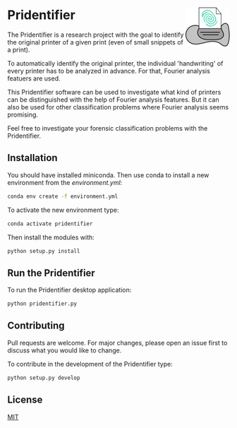 # Pridentifier  <img align="right" src="img/pridi.png">

The Pridentifier is a research project with the goal to identify the original printer of a given print (even of small snippets of a print).

To automatically identify the original printer, the individual 'handwriting' of every printer has to be analyzed in advance. For that, Fourier analysis featuers are used.

This Pridentifier software can be used to investigate what kind of printers can be distinguished with the help of Fourier analysis features. But it can also be used for other classification problems where Fourier analysis seems promising. 

Feel free to investigate your forensic classification problems with the Pridentifier.


## Installation

You should have installed miniconda. Then use conda to install a new environment from the *environment.yml*:

```bash
conda env create -f environment.yml
```

To activate the new environment type:

```bash
conda activate pridentifier
```

Then install the modules with:

```bash
python setup.py install 
```


## Run the Pridentifier 

To run the Pridentifier desktop application:

```bash
python pridentifier.py
```


## Contributing
Pull requests are welcome. For major changes, please open an issue first to discuss what you would like to change.

To contribute in the development of the Pridentifier type:

```bash
python setup.py develop 
```


## License
[MIT](https://choosealicense.com/licenses/mit/)